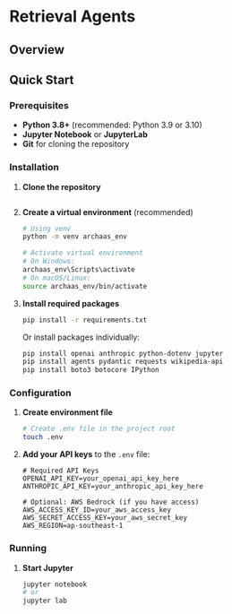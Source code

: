 # Retrieval Agents
## Overview

## Quick Start

### Prerequisites

- **Python 3.8+** (recommended: Python 3.9 or 3.10)
- **Jupyter Notebook** or **JupyterLab**
- **Git** for cloning the repository

### Installation

1. **Clone the repository**
   ```bash
   ```

2. **Create a virtual environment** (recommended)
   ```bash
   # Using venv
   python -m venv archaas_env
   
   # Activate virtual environment
   # On Windows:
   archaas_env\Scripts\activate
   # On macOS/Linux:
   source archaas_env/bin/activate
   ```

3. **Install required packages**
   ```bash
   pip install -r requirements.txt
   ```

   Or install packages individually:
   ```bash
   pip install openai anthropic python-dotenv jupyter
   pip install agents pydantic requests wikipedia-api
   pip install boto3 botocore IPython
   ```

### Configuration

1. **Create environment file**
   ```bash
   # Create .env file in the project root
   touch .env
   ```

2. **Add your API keys** to the `.env` file:
   ```env
   # Required API Keys
   OPENAI_API_KEY=your_openai_api_key_here
   ANTHROPIC_API_KEY=your_anthropic_api_key_here
   
   # Optional: AWS Bedrock (if you have access)
   AWS_ACCESS_KEY_ID=your_aws_access_key
   AWS_SECRET_ACCESS_KEY=your_aws_secret_key
   AWS_REGION=ap-southeast-1
   ```

### Running

1. **Start Jupyter**
   ```bash
   jupyter notebook
   # or
   jupyter lab
   ```